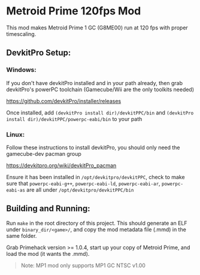 # Metroid Prime 120fps Mod
This mod makes Metroid Prime 1 GC (G8ME00) run at 120 fps with proper timescaling.

## DevkitPro Setup:
### Windows:
If you don't have devkitPro installed and in your path already, then grab devkitPro's powerPC toolchain (Gamecube/Wii are the only toolkits needed)

https://github.com/devkitPro/installer/releases

Once installed, add `(devkitPro install dir)/devkitPPC/bin` and `(devkitPro install dir)/devkitPPC/powerpc-eabi/bin` to your path

### Linux:
Follow these instructions to install devkitPro, you should only need the gamecube-dev pacman group

https://devkitpro.org/wiki/devkitPro_pacman

Ensure it has been installed in `/opt/devkitpro/devkitPPC`, check to make sure that `powerpc-eabi-g++`, `powerpc-eabi-ld`, `powerpc-eabi-ar`, `powerpc-eabi-as` are all under `/opt/devkitpro/devkitPPC/bin`

## Building and Running:
Run `make` in the root directory of this project. This should generate an ELF under `binary_dir/<game>/`, and copy the mod metadata file (.mmd) in the same folder.

Grab Primehack version >= 1.0.4, start up your copy of Metroid Prime, and load the mod (it wants the .mmd).

> Note: MP1 mod only supports MP1 GC NTSC v1.00
